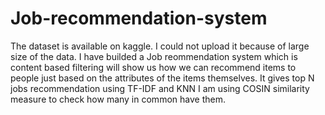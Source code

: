 # Job-recommendation-system
The dataset is available on kaggle. I could not upload it because of large size of the data.
I have builded a Job reommendation system which is content based filtering will show us how we can recommend items to people just based on the attributes of the items themselves. It gives top N jobs recommendation using TF-IDF and KNN
I am using COSIN similarity measure to check how many in common have them.
